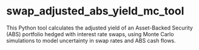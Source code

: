 # swap_adjusted_abs_yield_mc_tool
This Python tool calculates the adjusted yield of an Asset-Backed Security (ABS) portfolio hedged with interest rate swaps, using Monte Carlo simulations to model uncertainty in swap rates and ABS cash flows.
